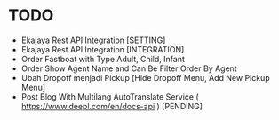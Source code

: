 # TODO

- Ekajaya Rest API Integration [SETTING]
- Ekajaya Rest API Integration [INTEGRATION]
- Order Fastboat with Type Adult, Child, Infant
- Order Show Agent Name and Can Be Filter Order By Agent
- Ubah Dropoff menjadi Pickup [Hide Dropoff Menu, Add New Pickup Menu]
- Post Blog With Multilang AutoTranslate Service ( <https://www.deepl.com/en/docs-api> ) [PENDING]
